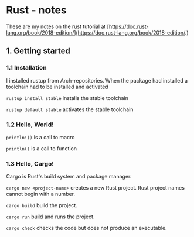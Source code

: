 # Rust - notes

These are my notes on the rust tutorial at [https://doc.rust-lang.org/book/2018-edition/](https://doc.rust-lang.org/book/2018-edition/.)

## 1. Getting started

### 1.1 Installation

I installed rustup from Arch-repositories. When the package had installed a toolchain had to be installed and activated 

`rustup install stable` installs the stable toolchain

`rustup default stable` activates the stable toolchain

### 1.2 Hello, World!

`println!()` is a call to macro

`println()` is a call to function

### 1.3 Hello, Cargo!

Cargo is Rust's build system and package manager.

`cargo new <project-name>` creates a new Rust project. Rust project names cannot begin with a number.

`cargo build` build the project.

`cargo run` build and runs the project.

`cargo check` checks the code but does not produce an executable.